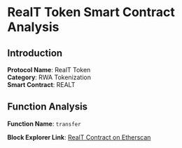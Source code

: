 # RealT Token Smart Contract Analysis

## Introduction

**Protocol Name**: RealT Token  
**Category**: RWA Tokenization  
**Smart Contract**: REALT

## Function Analysis

**Function Name**: `transfer`  

**Block Explorer Link**: [RealT Contract on Etherscan](https://etherscan.io/token/0x46cc7ec70746f4cbd56ce5fa9bb7d648398eaa5c#code)
